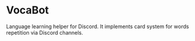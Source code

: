# VocaBot
Language learning helper for Discord. It implements card system for words repetition via Discord channels.
